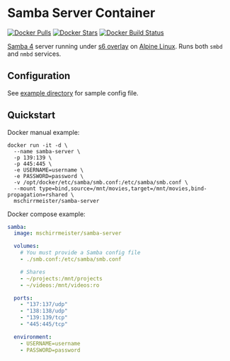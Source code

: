 # Samba Server Container

[![Docker Pulls](https://img.shields.io/docker/pulls/mschirrmeister/samba-server.svg)](https://hub.docker.com/r/mschirrmeister/samba-server/)
[![Docker Stars](https://img.shields.io/docker/stars/mschirrmeister/samba-server.svg)](https://hub.docker.com/r/mschirrmeister/samba-server/)
[![Docker Build Status](https://github.com/mschirrmeister/docker-samba-server/actions/workflows/build.yml/badge.svg)](https://github.com/mschirrmeister/docker-samba-server/actions)

[Samba 4](https://www.samba.org/) server running under [s6 overlay](https://github.com/just-containers/s6-overlay) on [Alpine Linux](https://hub.docker.com/_/alpine/). Runs both `smbd` and `nmbd` services.

## Configuration

See [example directory](https://github.com/mschirrmeister/docker-samba-server/tree/master/example) for sample config file.

## Quickstart

Docker manual example:

    docker run -it -d \
      --name samba-server \
      -p 139:139 \
      -p 445:445 \
      -e USERNAME=username \
      -e PASSWORD=password \
      -v /opt/docker/etc/samba/smb.conf:/etc/samba/smb.conf \
      --mount type=bind,source=/mnt/movies,target=/mnt/movies,bind-propagation=rshared \
      mschirrmeister/samba-server

Docker compose example:

```yml
samba:
  image: mschirrmeister/samba-server

  volumes:
    # You must provide a Samba config file
    - ./smb.conf:/etc/samba/smb.conf

    # Shares
    - ~/projects:/mnt/projects
    - ~/videos:/mnt/videos:ro

  ports:
    - "137:137/udp"
    - "138:138/udp"
    - "139:139/tcp"
    - "445:445/tcp"

  environment:
    - USERNAME=username
    - PASSWORD=password
```
